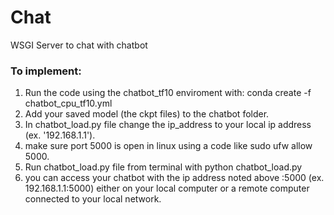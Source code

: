 # Chat
WSGI Server to chat with chatbot

### To implement:
1. Run the code using the chatbot_tf10 enviroment with: conda create -f chatbot_cpu_tf10.yml   
2. Add your saved model (the ckpt files) to the chatbot folder.  
3. In chatbot_load.py file change the ip_address to your local ip address (ex. '192.168.1.1').  
4. make sure port 5000 is open in linux using a code like sudo ufw allow 5000.  
5. Run chatbot_load.py file from terminal with python chatbot_load.py  
6. you can access your chatbot with the ip address noted above :5000 (ex. 192.168.1.1:5000) either on your local computer or a remote computer connected to your local network.  
